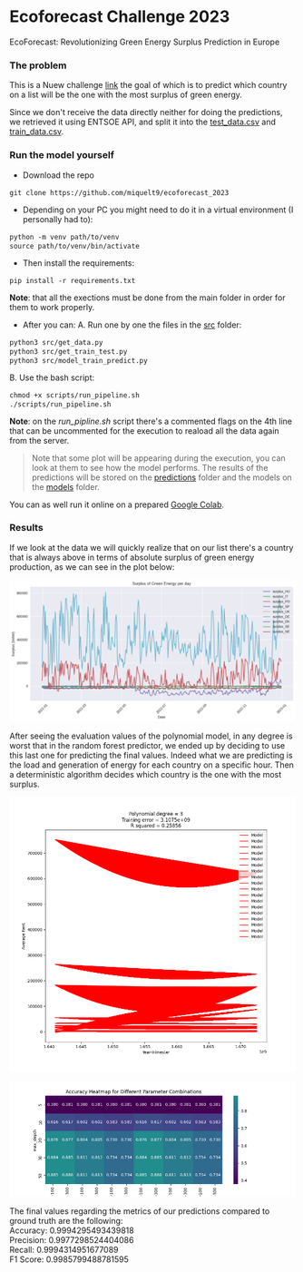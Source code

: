 # Ecoforecast Challenge 2023
EcoForecast: Revolutionizing Green Energy Surplus Prediction in Europe

### The problem

This is a Nuew challenge [link](https://nuwe.io/dev/competitions/schneider-electric-european-2023/ecoforecast-revolutionizing-green-energy-surplus-prediction-in-europe) the goal of which is to predict which country on a list will be the one with the most surplus of green energy.

Since we don't receive the data directly neither for doing the predictions, we retrieved it using ENTSOE API, and split it into the [test_data.csv](./data/test_data.csv) and [train_data.csv](./data/train_data.csv).

### Run the model yourself

- Download the repo
```
git clone https://github.com/miquelt9/ecoforecast_2023
```

- Depending on your PC you might need to do it in a virtual environment (I personally had to):
```
python -m venv path/to/venv
source path/to/venv/bin/activate
```
- Then install the requirements:
```
pip install -r requirements.txt
```
**Note**: that all the exections must be done from the main folder in order for them to work properly.
- After you can:
A. Run one by one the files in the [src](./src/) folder:
```
python3 src/get_data.py
python3 src/get_train_test.py
python3 src/model_train_predict.py
```
B. Use the bash script:
```
chmod +x scripts/run_pipeline.sh
./scripts/run_pipeline.sh
```
**Note**: on the _*run_pipline.sh*_ script there's a commented flags on the 4th line that can be uncommented for the execution to reaload all the data again from the server.

> Note that some plot will be appearing during the execution, you can look at them to see how the model performs.
> The results of the predictions will be stored on the [predictions](./predictions/) folder and the models on the [models](./models/) folder.

You can as well run it online on a prepared [Google Colab](https://colab.research.google.com/drive/1ROKeqyYTzW2muFEA1-dAsgBHwFxoVSh8?usp=sharing).

### Results

If we look at the data we will quickly realize that on our list there's a country that is always above in terms of absolute surplus of green energy production, as we can see in the plot below:

![](./images/surplus_x_day.png)

After seeing the evaluation values of the polynomial model, in any degree is worst that in the random forest predictor, we ended up by deciding to use this last one for predicting the final values. Indeed what we are predicting is the load and generation of energy for each country on a specific hour. Then a deterministic algorithm decides which country is the one with the most surplus.

![](./images/pol_predictor.png)

![](./images/rft_heatmap.png)

The final values regarding the metrics of our predictions compared to ground truth are the following:   
Accuracy: 0.9994295493439818    
Precision: 0.9977298524404086    
Recall: 0.9994314951677089    
F1 Score: 0.9985799488781595    
